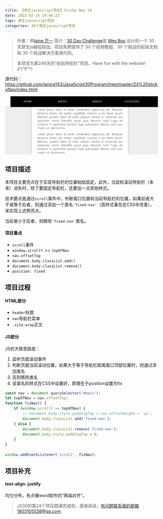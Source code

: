 ```yaml
---
title: 【原生javascript项目】Sticky Nav 24
date: 2022-02-26 19:46:22
tags: 原生javascript项目
categories: 30个原生javascript项目
---
```


> 作者：©[Iaine 万一](https://github.com/janice143?tab=repositories)
> 简介：[30 Day Challenge](https://courses.wesbos.com/account)是 [Wes Bos](https://github.com/wesbos) 设计的一个 30 天原生js编程挑战。项目免费提供了 30 个视频教程、30 个挑战的起始文档和 30 个挑战解决方案源代码。
>
> 本项目为第246天的“粘贴导航栏”项目。Have fun with the website! ♪(^∇^*)

源代码：https://github.com/janice143/JavaScript30Program/tree/master/24%20stickyNav/index.html

![](https://github.com/janice143/myblog.github.io/blob/master/images/js30_Nav.png?raw=true)

## 项目描述

本项目主要亮点在于实现导航栏的位置粘贴固定，此外，当鼠标滚动导航栏（本来）消失时，除了要固定导航栏，还要加一点其他样式。

技术要点是通过`scroll`事件中，判断窗口位置和当前导航栏的位置，如果前者大于或等于后者，则通过添加一个类名`'fixed-nav'`（其样式事先在CSS中完善），来实现上述两亮点。

当前者小于后者，则移除`'fixed-nav'`类名。

#### 项目重点

- `scroll`事件
- `window.scrollY `>= `topOfNav`
-  `nav.offsetTop`
- `document.body.classList.add()`
- `document.body.classList.remove()`
- `position: fixed`

## 项目过程

#### HTML部分

- `header`标题
- `nav`导航栏菜单
- `.site-wrap`正文

#### JS部分

JS的大致思路是：

1. 监听页面滚动事件
2. 判断页面当前滚动位置，如果大于等于导航栏距离窗口顶部位置时，则通过添加类名
3. 否则移除类名
4. 该类名的样式在CSS中设置好，原理在于position设置为fix

```javascript
const nav = document.querySelector('#main');
let topOfNav = nav.offsetTop;
function fixNav() {
    if (window.scrollY >= topOfNav) {
        // document.body.style.paddingTop = nav.offsetHeight + 'px';
        document.body.classList.add('fixed-nav');
    } else {
        document.body.classList.remove('fixed-nav');
        document.body.style.paddingTop = 0;
    }
}

window.addEventListener('scroll', fixNav);
```

##  项目补充

#### text-align: justify

均匀分布，有点像word软件的“两端对齐”。

> JS30的第24个项目圆满完成啦，感谢阅读，有问题联系我的邮箱1803105538@qq.com.

